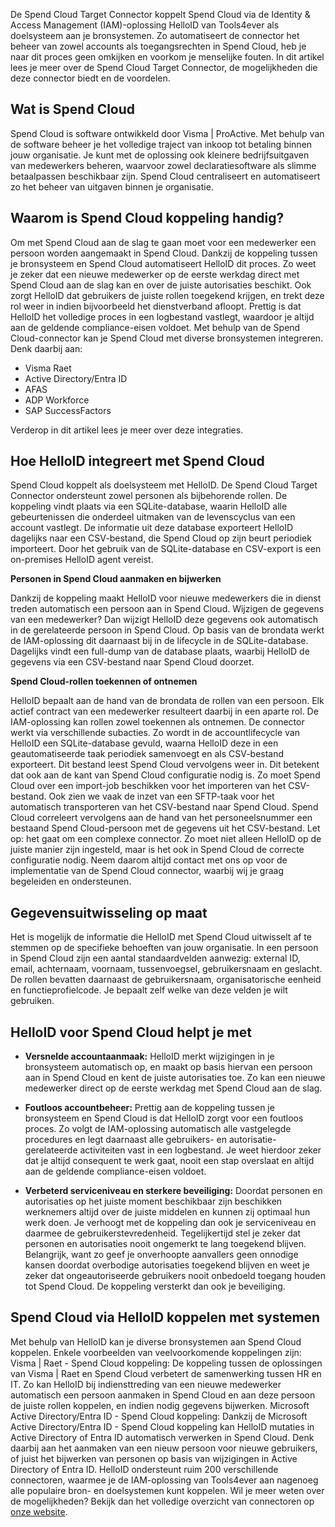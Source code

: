 De Spend Cloud Target Connector koppelt Spend Cloud via de Identity & Access Management (IAM)-oplossing HelloID van Tools4ever als doelsysteem aan je bronsystemen. Zo automatiseert de connector het beheer van zowel accounts als toegangsrechten in Spend Cloud, heb je naar dit proces geen omkijken en voorkom je menselijke fouten. In dit artikel lees je meer over de Spend Cloud Target Connector, de mogelijkheden die deze connector biedt en de voordelen. 

## Wat is Spend Cloud

Spend Cloud is software ontwikkeld door Visma | ProActive. Met behulp van de software beheer je het volledige traject van inkoop tot betaling binnen jouw organisatie. Je kunt met de oplossing ook kleinere bedrijfsuitgaven van medewerkers beheren, waarvoor zowel declaratiesoftware als slimme betaalpassen beschikbaar zijn. Spend Cloud centraliseert en automatiseert zo het beheer van uitgaven binnen je organisatie.

## Waarom is Spend Cloud koppeling handig?

Om met Spend Cloud aan de slag te gaan moet voor een medewerker een persoon worden aangemaakt in Spend Cloud. Dankzij de koppeling tussen je bronsysteem en Spend Cloud automatiseert HelloID dit proces. Zo weet je zeker dat een nieuwe medewerker op de eerste werkdag direct met Spend Cloud aan de slag kan en over de juiste autorisaties beschikt. Ook zorgt HelloID dat gebruikers de juiste rollen toegekend krijgen, en trekt deze rol weer in indien bijvoorbeeld het dienstverband afloopt. Prettig is dat HelloID het volledige proces in een logbestand vastlegt, waardoor je altijd aan de geldende compliance-eisen voldoet. 
Met behulp van de Spend Cloud-connector kan je Spend Cloud met diverse bronsystemen integreren. Denk daarbij aan:

*	Visma Raet
*	Active Directory/Entra ID
*	AFAS
*	ADP Workforce
*	SAP SuccessFactors

Verderop in dit artikel lees je meer over deze integraties.

## Hoe HelloID integreert met Spend Cloud

Spend Cloud koppelt als doelsysteem met HelloID. De Spend Cloud Target Connector ondersteunt zowel personen als bijbehorende rollen. De koppeling vindt plaats via een SQLite-database, waarin HelloID alle gebeurtenissen die onderdeel uitmaken van de levenscyclus van een account vastlegt. De informatie uit deze database exporteert HelloID dagelijks naar een CSV-bestand, die Spend Cloud op zijn beurt periodiek importeert. Door het gebruik van de SQLite-database en CSV-export is een on-premises HelloID agent vereist. 

**Personen in Spend Cloud aanmaken en bijwerken**

Dankzij de koppeling maakt HelloID voor nieuwe medewerkers die in dienst treden automatisch een persoon aan in Spend Cloud. Wijzigen de gegevens van een medewerker? Dan wijzigt HelloID deze gegevens ook automatisch in de gerelateerde persoon in Spend Cloud. Op basis van de brondata werkt de IAM-oplossing dit daarnaast bij in de lifecycle in de SQLite-database. Dagelijks vindt een full-dump van de database plaats, waarbij HelloID de gegevens via een CSV-bestand naar Spend Cloud doorzet. 

**Spend Cloud-rollen toekennen of ontnemen**

HelloID bepaalt aan de hand van de brondata de rollen van een persoon. Elk actief contract van een medewerker resulteert daarbij in een aparte rol. De IAM-oplossing kan rollen zowel toekennen als ontnemen. 
De connector werkt via verschillende subacties. Zo wordt in de accountlifecycle van HelloID een SQLite-database gevuld, waarna HelloID deze in een geautomatiseerde taak periodiek samenvoegt en als CSV-bestand exporteert. Dit bestand leest Spend Cloud vervolgens weer in. Dit betekent dat ook aan de kant van Spend Cloud configuratie nodig is. Zo moet Spend Cloud over een import-job beschikken voor het importeren van het CSV-bestand. Ook zien we vaak de inzet van een SFTP-taak voor het automatisch transporteren van het CSV-bestand naar Spend Cloud. Spend Cloud correleert vervolgens aan de hand van het personeelsnummer een bestaand Spend Cloud-persoon met de gegevens uit het CSV-bestand. 
Let op: het gaat om een complexe connector. Zo moet niet alleen HelloID op de juiste manier zijn ingesteld, maar is het ook in Spend Cloud de correcte configuratie nodig. Neem daarom altijd contact met ons op voor de implementatie van de Spend Cloud connector, waarbij wij je graag begeleiden en ondersteunen.

## Gegevensuitwisseling op maat 

Het is mogelijk de informatie die HelloID met Spend Cloud uitwisselt af te stemmen op de specifieke behoeften van jouw organisatie. In een persoon in Spend Cloud zijn een aantal standaardvelden aanwezig: external ID, email, achternaam, voornaam, tussenvoegsel, gebruikersnaam en geslacht. De rollen bevatten daarnaast de gebruikersnaam, organisatorische eenheid en functieprofielcode. Je bepaalt zelf welke van deze velden je wilt gebruiken.

## HelloID voor Spend Cloud helpt je met

* **Versnelde accountaanmaak:** HelloID merkt wijzigingen in je bronsysteem automatisch op, en maakt op basis hiervan een persoon aan in Spend Cloud en kent de juiste autorisaties toe. Zo kan een nieuwe medewerker direct op de eerste werkdag met Spend Cloud aan de slag.

* **Foutloos accountbeheer:** Prettig aan de koppeling tussen je bronsysteem en Spend Cloud is dat HelloID zorgt voor een foutloos proces. Zo volgt de IAM-oplossing automatisch alle vastgelegde procedures en legt daarnaast alle gebruikers- en autorisatie-gerelateerde activiteiten vast in een logbestand. Je weet hierdoor zeker dat je altijd consequent te werk gaat, nooit een stap overslaat en altijd aan de geldende compliance-eisen voldoet. 

* **Verbeterd serviceniveau en sterkere beveiliging:** Doordat personen en autorisaties op het juiste moment beschikbaar zijn beschikken werknemers altijd over de juiste middelen en kunnen zij optimaal hun werk doen. Je verhoogt met de koppeling dan ook je serviceniveau en daarmee de gebruikerstevredenheid. Tegelijkertijd stel je zeker dat personen en autorisaties nooit ongemerkt te lang toegekend blijven. Belangrijk, want zo geef je onverhoopte aanvallers geen onnodige kansen doordat overbodige autorisaties toegekend blijven en weet je zeker dat ongeautoriseerde gebruikers nooit onbedoeld toegang houden tot Spend Cloud. De koppeling versterkt dan ook je beveiliging. 

## Spend Cloud via HelloID koppelen met systemen

Met behulp van HelloID kan je diverse bronsystemen aan Spend Cloud koppelen. Enkele voorbeelden van veelvoorkomende koppelingen zijn:
Visma | Raet - Spend Cloud koppeling: De koppeling tussen de oplossingen van Visma | Raet en Spend Cloud verbetert de samenwerking tussen HR en IT. Zo kan HelloID bij indiensttreding van een nieuwe medewerker automatisch een persoon aanmaken in Spend Cloud en aan deze persoon de juiste rollen koppelen, en indien nodig gegevens bijwerken.
Microsoft Active Directory/Entra ID - Spend Cloud koppeling: Dankzij de Microsoft Active Directory/Entra ID - Spend Cloud koppeling kan HelloID mutaties in Active Directory of Entra ID automatisch verwerken in Spend Cloud. Denk daarbij aan het aanmaken van een nieuw persoon voor nieuwe gebruikers, of juist het bijwerken van personen op basis van wijzigingen in Active Directory of Entra ID. 
HelloID ondersteunt ruim 200 verschillende connectoren, waarmee je de IAM-oplossing van Tools4ever aan nagenoeg alle populaire bron- en doelsystemen kunt koppelen. Wil je meer weten over de mogelijkheden? Bekijk dan het volledige overzicht van connectoren op <a href="https://www.tools4ever.nl/connectoren/">onze website</a>. 
